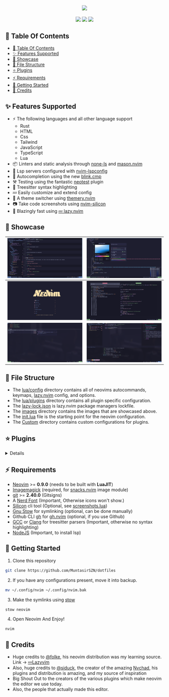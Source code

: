 <h3 align="center">
   <img src="https://readme-typing-svg.herokuapp.com/?lines=📜%20+My+Neovim+Configuration&font=Poppins&center=true">
</h3>

<p align="center">
  <a href="https://dotfyle.com/MuntasirSZN/dotfiles-neovim-config-nvim"><img src="https://dotfyle.com/MuntasirSZN/dotfiles-neovim-config-nvim/badges/plugins?style=for-the-badge" /></a>
  <a href="https://dotfyle.com/MuntasirSZN/dotfiles-neovim-config-nvim"><img src="https://dotfyle.com/MuntasirSZN/dotfiles-neovim-config-nvim/badges/leaderkey?style=for-the-badge" /></a>
  <a href="https://dotfyle.com/MuntasirSZN/dotfiles-neovim-config-nvim"><img src="https://dotfyle.com/MuntasirSZN/dotfiles-neovim-config-nvim/badges/plugin-manager?style=for-the-badge" /></a>
</p>

## 🚦 Table Of Contents

<!--toc:start-->

- [:vertical_traffic_light: Table Of Contents](#vertical_traffic_light-table-of-contents)
- [:sparkles: Features Supported](#sparkles-features-supported)
- [:eyes: Showcase](#eyes-showcase)
- [:file_folder: File Structure](#file_folder-file-structure)
- [:star: Plugins](#star-plugins)
- [:zap: Requirements](#zap-requirements)
- [:rocket: Getting Started](#rocket-getting-started)
- [:wave: Credits](#wave-credits)

<!--toc:end-->

## :sparkles: Features Supported

- ⚡ The following languages and all other language support
  - Rust
  - HTML
  - Css
  - Tailwind
  - JavaScript
  - TypeScript
  - Lua
- 📦 Linters and static analysis through [none-ls](https://github.com/nvimtools/none-ls.nvim) and [mason.nvim](https://github.com/mason-org/mason.nvim)
- 🥂 Lsp servers configured with [nvim-lspconfig](https://github.com/neovim/nvim-lspconfig)
- 🧹 Autocompletion using the new [blink.cmp](https://github.com/saghen/blink.cmp)
- ⚒️ Testing using the fantastic [neotest](https://github.com/nvim-neotest/neotest) plugin
- 💫 Treesitter syntax highlighting
- 💤 Easily customize and extend config
- 🎨 A theme switcher using [themery.nvim](https://github.com/zaldih/themery.nvim)
- 📷 Take code screenshots using [nvim-silicon](https://github.com/michaelrommel/nvim-silicon)
- 🚀 Blazingly fast using [💤 lazy.nvim](https://github.com/folke/lazy.nvim)

## :eyes: Showcase

| ![Image 1](./images/buffer-neotree-markdown.png) | ![Image 2](./images/cmp-colorPicker.png)  |
| ------------------------------------------------ | ----------------------------------------- |
| ![Image 3](./images/Dashboard.png)               | ![Image 4](./images/Telescope.png)        |
| ![Image 5](./images/copilot-cmp.png)             | ![Image 6](./images/testing-terminal.png) |

## :file_folder: File Structure

- The [lua/config](./lua/config/) directory contains all of neovims autocommands, keymaps, [lazy.nvim](https://github.com/folke/lazy.nvim) config, and options.
- The [lua/plugins](./lua/plugins/) directory contains all plugin specific configuration.
- The [lazy-lock.json](./lazy-lock.json) is lazy.nvim package managers lockfile.
- The [images](./images) directory contains the images that are showcased above.
- The [init.lua](./init.lua) file is the starting point for the neovim configuration.
- The [Custom](./lua/custom) directory contains custom configurations for plugins.

## :star: Plugins

<details>

### ai

- [olimorris/codecompanion.nvim](https://dotfyle.com/plugins/olimorris/codecompanion.nvim)

### bars-and-lines

- [Bekaboo/dropbar.nvim](https://dotfyle.com/plugins/Bekaboo/dropbar.nvim)
- [luukvbaal/statuscol.nvim](https://dotfyle.com/plugins/luukvbaal/statuscol.nvim)

### color

- [catgoose/nvim-colorizer.lua](https://dotfyle.com/plugins/catgoose/nvim-colorizer.lua)
- [rachartier/tiny-devicons-auto-colors.nvim](https://dotfyle.com/plugins/rachartier/tiny-devicons-auto-colors.nvim)
- [xzbdmw/colorful-menu.nvim](https://dotfyle.com/plugins/xzbdmw/colorful-menu.nvim)

### colorscheme

- [catppuccin/nvim](https://dotfyle.com/plugins/catppuccin/nvim)
- [folke/tokyonight.nvim](https://dotfyle.com/plugins/folke/tokyonight.nvim)

### colorscheme-switchers

- [zaldih/themery.nvim](https://dotfyle.com/plugins/zaldih/themery.nvim)

### comment

- [folke/ts-comments.nvim](https://dotfyle.com/plugins/folke/ts-comments.nvim)
- [echasnovski/mini.comment](https://dotfyle.com/plugins/echasnovski/mini.comment)
- [folke/todo-comments.nvim](https://dotfyle.com/plugins/folke/todo-comments.nvim)
- [danymat/neogen](https://dotfyle.com/plugins/danymat/neogen)

### completion

- [mikavilpas/blink-ripgrep.nvim](https://dotfyle.com/plugins/mikavilpas/blink-ripgrep.nvim)
- [zbirenbaum/copilot.lua](https://dotfyle.com/plugins/zbirenbaum/copilot.lua)
- [fang2hou/blink-copilot](https://dotfyle.com/plugins/fang2hou/blink-copilot)

### cursorline

- [RRethy/vim-illuminate](https://dotfyle.com/plugins/RRethy/vim-illuminate)

### debugging

- [theHamsta/nvim-dap-virtual-text](https://dotfyle.com/plugins/theHamsta/nvim-dap-virtual-text)
- [rcarriga/nvim-dap-ui](https://dotfyle.com/plugins/rcarriga/nvim-dap-ui)
- [mfussenegger/nvim-dap](https://dotfyle.com/plugins/mfussenegger/nvim-dap)

### diagnostics

- [folke/trouble.nvim](https://dotfyle.com/plugins/folke/trouble.nvim)

### editing-support

- [okuuva/auto-save.nvim](https://dotfyle.com/plugins/okuuva/auto-save.nvim)
- [folke/snacks.nvim](https://dotfyle.com/plugins/folke/snacks.nvim)
- [echasnovski/mini.move](https://dotfyle.com/plugins/echasnovski/mini.move)
- [echasnovski/mini.pairs](https://dotfyle.com/plugins/echasnovski/mini.pairs)
- [windwp/nvim-ts-autotag](https://dotfyle.com/plugins/windwp/nvim-ts-autotag)
- [echasnovski/mini.splitjoin](https://dotfyle.com/plugins/echasnovski/mini.splitjoin)
- [echasnovski/mini.basics](https://dotfyle.com/plugins/echasnovski/mini.basics)
- [echasnovski/mini.operators](https://dotfyle.com/plugins/echasnovski/mini.operators)
- [echasnovski/mini.ai](https://dotfyle.com/plugins/echasnovski/mini.ai)
- [gbprod/yanky.nvim](https://dotfyle.com/plugins/gbprod/yanky.nvim)
- [nvim-treesitter/nvim-treesitter-context](https://dotfyle.com/plugins/nvim-treesitter/nvim-treesitter-context)

### file-explorer

- [nvim-neo-tree/neo-tree.nvim](https://dotfyle.com/plugins/nvim-neo-tree/neo-tree.nvim)

### git

- [NeogitOrg/neogit](https://dotfyle.com/plugins/NeogitOrg/neogit)
- [sindrets/diffview.nvim](https://dotfyle.com/plugins/sindrets/diffview.nvim)
- [lewis6991/gitsigns.nvim](https://dotfyle.com/plugins/lewis6991/gitsigns.nvim)

### icon

- [echasnovski/mini.icons](https://dotfyle.com/plugins/echasnovski/mini.icons)
- [nvim-tree/nvim-web-devicons](https://dotfyle.com/plugins/nvim-tree/nvim-web-devicons)

### keybinding

- [folke/which-key.nvim](https://dotfyle.com/plugins/folke/which-key.nvim)

### lsp

- [neovim/nvim-lspconfig](https://dotfyle.com/plugins/neovim/nvim-lspconfig)

<!-- - [rachartier/tiny-code-action.nvim](https://dotfyle.com/plugins/rachartier/tiny-code-action.nvim) -->

- [nvimtools/none-ls.nvim](https://dotfyle.com/plugins/nvimtools/none-ls.nvim)
- [mrcjkb/rustaceanvim](https://dotfyle.com/plugins/mrcjkb/rustaceanvim)
- [zeioth/none-ls-autoload.nvim](https://dotfyle.com/plugins/zeioth/none-ls-autoload.nvim)
- [rachartier/tiny-inline-diagnostic.nvim](https://dotfyle.com/plugins/rachartier/tiny-inline-diagnostic.nvim)

### lsp-installer

- [mason-org/mason.nvim](https://dotfyle.com/plugins/mason-org/mason.nvim)

### markdown-and-latex

- [tadmccorkle/markdown.nvim](https://dotfyle.com/plugins/tadmccorkle/markdown.nvim)
- [iamcco/markdown-preview.nvim](https://dotfyle.com/plugins/iamcco/markdown-preview.nvim)
- [OXY2DEV/markview.nvim](https://dotfyle.com/plugins/OXY2DEV/markview.nvim)

### marks

- [ThePrimeagen/harpoon](https://dotfyle.com/plugins/ThePrimeagen/harpoon)

### media

- [HakonHarnes/img-clip.nvim](https://dotfyle.com/plugins/HakonHarnes/img-clip.nvim)

### motion

- [folke/flash.nvim](https://dotfyle.com/plugins/folke/flash.nvim)
- [echasnovski/mini.bracketed](https://dotfyle.com/plugins/echasnovski/mini.bracketed)

### nvim-dev

- [folke/lazydev.nvim](https://dotfyle.com/plugins/folke/lazydev.nvim)
- [nvim-lua/plenary.nvim](https://dotfyle.com/plugins/nvim-lua/plenary.nvim)
- [MunifTanjim/nui.nvim](https://dotfyle.com/plugins/MunifTanjim/nui.nvim)
- [OXY2DEV/helpview.nvim](https://dotfyle.com/plugins/OXY2DEV/helpview.nvim)

### plugin-manager

- [folke/lazy.nvim](https://dotfyle.com/plugins/folke/lazy.nvim)

### remote-development

- [azratul/live-share.nvim](https://dotfyle.com/plugins/azratul/live-share.nvim)

### scrollbar

- [petertriho/nvim-scrollbar](https://dotfyle.com/plugins/petertriho/nvim-scrollbar)

### search

- [MagicDuck/grug-far.nvim](https://dotfyle.com/plugins/MagicDuck/grug-far.nvim)

### session

- [folke/persistence.nvim](https://dotfyle.com/plugins/folke/persistence.nvim)

### snippet

- [rafamadriz/friendly-snippets](https://dotfyle.com/plugins/rafamadriz/friendly-snippets)
- [L3MON4D3/LuaSnip](https://dotfyle.com/plugins/L3MON4D3/LuaSnip)

### statusline

- [nvim-lualine/lualine.nvim](https://dotfyle.com/plugins/nvim-lualine/lualine.nvim)
- [AndreM222/copilot-lualine](https://dotfyle.com/plugins/AndreM222/copilot-lualine)

### syntax

- [echasnovski/mini.surround](https://dotfyle.com/plugins/echasnovski/mini.surround)
- [nvim-treesitter/nvim-treesitter](https://dotfyle.com/plugins/nvim-treesitter/nvim-treesitter)
- [nvim-treesitter/nvim-treesitter-textobjects](https://dotfyle.com/plugins/nvim-treesitter/nvim-treesitter-textobjects)

### tabline

- [akinsho/bufferline.nvim](https://dotfyle.com/plugins/akinsho/bufferline.nvim)

### test

- [nvim-neotest/neotest](https://dotfyle.com/plugins/nvim-neotest/neotest)

### utility

- [danitrap/cheatsh.nvim](https://dotfyle.com/plugins/danitrap/cheatsh.nvim)
- [Dan7h3x/LazyDo](https://dotfyle.com/plugins/Dan7h3x/LazyDo)
- [michaelrommel/nvim-silicon](https://dotfyle.com/plugins/michaelrommel/nvim-silicon)
- [jbyuki/instant.nvim](https://dotfyle.com/plugins/jbyuki/instant.nvim)
- [folke/noice.nvim](https://dotfyle.com/plugins/folke/noice.nvim)
- [kevinhwang91/nvim-ufo](https://dotfyle.com/plugins/kevinhwang91/nvim-ufo)

### web-development

- [luckasRanarison/tailwind-tools.nvim](https://dotfyle.com/plugins/luckasRanarison/tailwind-tools.nvim)

</details>

## :zap: Requirements

- [Neovim](https://github.com/neovim/neovim) >= **0.9.0** (needs to be built with **LuaJIT**)
- [Imagemagick](https://imagemagick.org/index.php) (required, for [snacks.nvim](https://github.com/folke/snacks.nvim) image module)
- [git](https://git-scm.com) >= **2.40.0** (Gitsigns)
- A [Nerd Font](https://www.nerdfonts.com/) (Important, Otherwise icons won't show.)
- [Silicon](https://github.com/Aloxaf/silicon) cli tool (Optional, see [screenshots.lua](./lua/plugins/screenshots.lua))
- [Gnu Stow](https://github.com/aspiers/stow) for symlinking (optional, can be done manually)
- Github CLI [gh](https://github.com/cli/cli) for [gh.nvim](https://github.com/ldelossa/gh.nvim) (optional, if you use Github)
- [GCC](https://gcc.gnu.org/) or [Clang](https://clang.llvm.org/) for treesitter parsers (Important, otherwise no syntax highlighting)
- [NodeJS](https://github.com/nodejs/node) (Important, to install lsp)

## :rocket: Getting Started

1. Clone this repository

```sh
git clone https://github.com/MuntasirSZN/dotfiles
```

2. If you have any configurations present, move it into backup.

```sh
mv ~/.config/nvim ~/.config/nvim.bak
```

3. Make the symlinks using [stow](https://github.com/aspiers/stow)

```sh
stow neovim
```

4. Open Neovim And Enjoy!

```sh
nvim
```

## :wave: Credits

- Huge credits to [@folke](https://github.com/folke), his neovim distribution was my learning source. Link -> [💤Lazyvim](https://github.com/LazyVim/LazyVim)
- Also, huge credits to [@siduck](https://github.com/siduck), the creator of the amazing [Nvchad](https://github.com/NvChad/NvChad), his plugins and distribution is amazing, and my source of inspiration
- Big Shout Out to the creators of the various plugins which make neovim the editor we use today.
- Also, the people that actually made this editor.
